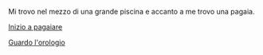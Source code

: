 Mi trovo nel mezzo di una grande piscina e accanto a me trovo una pagaia.

[Inizio a pagaiare](../piscina/pagaiare.md)

[Guardo l'orologio](../orologio/orologio.md)